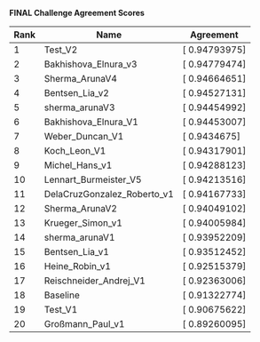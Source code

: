 **FINAL Challenge Agreement Scores**



|Rank|Name|Agreement|
|----|-----|---|
|1|Test_V2|[ 0.94793975]|
|2|Bakhishova_Elnura_v3|[ 0.94779474]|
|3|Sherma_ArunaV4|[ 0.94664651]|
|4|Bentsen_Lia_v2|[ 0.94527131]|
|5|sherma_arunaV3|[ 0.94454992]|
|6|Bakhishova_Elnura_V1|[ 0.94453007]|
|7|Weber_Duncan_V1|[ 0.9434675]|
|8|Koch_Leon_V1|[ 0.94317901]|
|9|Michel_Hans_v1|[ 0.94288123]|
|10|Lennart_Burmeister_V5|[ 0.94213516]|
|11|DelaCruzGonzalez_Roberto_v1|[ 0.94167733]|
|12|Sherma_ArunaV2|[ 0.94049102]|
|13|Krueger_Simon_v1|[ 0.94005984]|
|14|sherma_arunaV1|[ 0.93952209]|
|15|Bentsen_Lia_v1|[ 0.93512452]|
|16|Heine_Robin_v1|[ 0.92515379]|
|17|Reischneider_Andrej_V1|[ 0.92363006]|
|18|Baseline|[ 0.91322774]|
|19|Test_V1|[ 0.90675622]|
|20|Großmann_Paul_v1|[ 0.89260095]|
